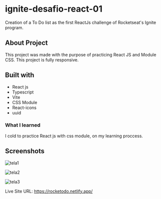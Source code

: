 # ignite-desafio-react-01
Creation of a To Do list as the first ReactJs challenge of Rocketseat's Ignite program.

## About Project

This project was made with the purpose of practicing React JS and Module CSS. This project is fully responsive.

## Built with

- React js
- Typescript
- Vite
- CSS Module
- React-icons
- uuid

### What I learned

I cold to practice React js with css module, on my learning proccess.

## Screenshots

![tela1](https://user-images.githubusercontent.com/62728037/206241309-5a8ac6bd-3832-4090-8e90-dd96c51f0d83.png)

![tela2](https://user-images.githubusercontent.com/62728037/206241367-7ae9d376-fbd8-4020-a214-72f90e5513aa.png)

![tela3](https://user-images.githubusercontent.com/62728037/206241397-cd365e59-d98f-4c00-bf08-8b3812fd4e36.png)


Live Site URL: https://rocketodo.netlify.app/

